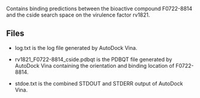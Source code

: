 Contains binding predictions between the bioactive compound F0722-8814 and the cside search space on the virulence factor rv1821.

## Files

- log.txt is the log file generated by AutoDock Vina.

- rv1821_F0722-8814_cside.pdbqt is the PDBQT file generated by AutoDock Vina containing the orientation and binding location of F0722-8814.

- stdoe.txt is the combined STDOUT and STDERR output of AutoDock Vina.

